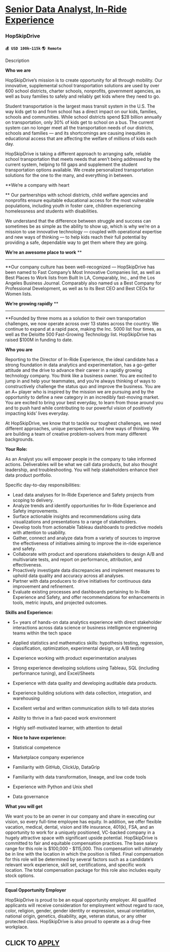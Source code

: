# [Senior Data Analyst, In-Ride Experience](https://www.remotewlb.com/apply/senior-data-analyst-in-ride-experience)  
### HopSkipDrive  
#### `💰 USD 100k~115k` `🌎 Remote`  

Description

**Who we are**

HopSkipDrive’s mission is to create opportunity for all through mobility. Our innovative, supplemental school transportation solutions are used by over 600 school districts, charter schools, nonprofits, government agencies, as well as busy families to safely and reliably get kids where they need to go.

Student transportation is the largest mass transit system in the U.S. The way kids get to and from school has a direct impact on our kids, families, schools and communities. While school districts spend $28 billion annually on transportation, only 30% of kids get to school on a bus. The current system can no longer meet all the transportation needs of our districts, schools and families — and its shortcomings are causing inequities in educational access that are affecting the welfare of millions of kids each day.

HopSkipDrive is taking a different approach to arranging safe, reliable school transportation that meets needs that aren’t being addressed by the current system, helping to fill gaps and supplement the student transportation options available. We create personalized transportation solutions for the one to the many, and everything in between.

**We’re a company with heart  
  
** Our partnerships with school districts, child welfare agencies and nonprofits ensure equitable educational access for the most vulnerable populations, including youth in foster care, children experiencing homelessness and students with disabilities.

We understand that the difference between struggle and success can sometimes be as simple as the ability to show up, which is why we’re on a mission to use innovative technology — coupled with operational expertise and new ways of thinking — to help kids reach their full potential by providing a safe, dependable way to get them where they are going.

**We’re an awesome place to work** **  
** **  
**Our company culture has been well-recognized — HopSkipDrive has been named to Fast Company’s Most Innovative Companies list, as well as Best Places to Work lists from Built In LA, Comparably, Inc., and the Los Angeles Business Journal. Comparably also named us a Best Company for Professional Development, as well as to its Best CEO and Best CEOs for Women lists.

**We’re growing rapidly** **  
** **  
**Founded by three moms as a solution to their own transportation challenges, we now operate across over 13 states across the country. We continue to expand at a rapid pace, making the Inc. 5000 list four times, as well as the Deloitte 500 Fast-Growing Technology list. HopSkipDrive has raised $100M in funding to date.

 **Who you are**

Reporting to the Director of In-Ride Experience, the ideal candidate has a strong foundation in data analytics and experimentation, has a go-getter attitude and the drive to advance their career in a rapidly growing technology company. You think like a business owner. You are excited to jump in and help your teammates, and you’re always thinking of ways to constructively challenge the status quo and improve the business. You are an A+ player who is inspired by the mission we are pursuing and by the opportunity to define a new category in an incredibly fast-moving market. You are excited to bring your best everyday, to learn from those around you and to push hard while contributing to our powerful vision of positively impacting kids’ lives everyday.

At HopSkipDrive, we know that to tackle our toughest challenges, we need different approaches, unique perspectives, and new ways of thinking. We are building a team of creative problem-solvers from many different backgrounds.

**Your Role:**

As an Analyst you will empower people in the company to take informed actions. Deliverables will be what we call data products, but also thought leadership, and troubleshooting. You will help stakeholders enhance their data product portfolio.

Specific day-to-day responsibilities:

  * Lead data analyses for In-Ride Experience and Safety projects from scoping to delivery.
  * Analyze trends and identify opportunities for In-Ride Experience and Safety improvements.
  * Surface actionable insights and recommendations using data visualizations and presentations to a range of stakeholders.
  * Develop tools from actionable Tableau dashboards to predictive models with attention to usability.
  * Gather, connect and analyze data from a variety of sources to improve the effectiveness of initiatives aiming to improve the in-ride experience and safety.
  * Collaborate with product and operations stakeholders to design A/B and multivariate tests, and report on performance, attribution, and effectiveness.
  * Proactively investigate data discrepancies and implement measures to uphold data quality and accuracy across all analyses.
  * Partner with data producers to drive initiatives for continuous data improvement and refinement.
  * Evaluate existing processes and dashboards pertaining to In-Ride Experience and Safety, and offer recommendations for enhancements in tools, metric inputs, and projected outcomes.  
  

**Skills and Experience:**

  * 5+ years of hands-on data analytics experience with direct stakeholder interactions across data science or business intelligence engineering teams within the tech space
  * Applied statistics and mathematics skills: hypothesis testing, regression, classification, optimization, experimental design, or A/B testing
  * Experience working with product experimentation analyses
  * Strong experience developing solutions using Tableau, SQL (including performance tuning), and Excel/Sheets
  * Experience with data quality and developing auditable data products.
  * Experience building solutions with data collection, integration, and warehousing
  * Excellent verbal and written communication skills to tell data stories
  * Ability to thrive in a fast-paced work environment
  * Highly self-motivated learner, with attention to detail

  * **Nice to have experience:**

  * Statistical competence
  * Marketplace company experience
  * Familiarity with GitHub, ClickUp, DataGrip
  * Familiarity with data transformation, lineage, and low code tools
  * Experience with Python and Unix shell
  * Data governance

**What you will get**

We want you to be an owner in our company and share in executing our vision, so every full-time employee has equity. In addition, we offer flexible vacation, medical, dental, vision and life insurance, 401(k), FSA, and an opportunity to work for a uniquely positioned, VC-backed company in a hugely attractive space with significant upside potential. HopSkipDrive is committed to fair and equitable compensation practices. The base salary range for this role is $100,000 - $115,000. This compensation will ultimately be in line with the location in which the position is filled. Final compensation for this role will be determined by several factors such as a candidate’s relevant work experience, skill set, certifications, and specific work location. The total compensation package for this role also includes equity stock options.

* * *

**Equal Opportunity Employer**

HopSkipDrive is proud to be an equal opportunity employer. All qualified applicants will receive consideration for employment without regard to race, color, religion, gender, gender identity or expression, sexual orientation, national origin, genetics, disability, age, veteran status, or any other protected class. HopSkipDrive is also proud to operate as a drug-free workplace.

  
## CLICK TO [APPLY](https://www.remotewlb.com/apply/senior-data-analyst-in-ride-experience)

